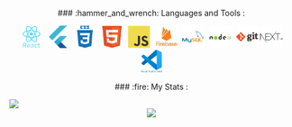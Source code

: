 <p align="center" dir="auto">
  ### :hammer_and_wrench: Languages and Tools :
</p>
<div align="center" dir="auto">
  <img src="https://github.com/devicons/devicon/blob/master/icons/react/react-original-wordmark.svg" title="React" alt="React" width="40" height="40"/>&nbsp;
  <img src="https://github.com/devicons/devicon/blob/master/icons/flutter/flutter-original.svg" title="Flutter" alt="Flutter" width="40" height="40"/>&nbsp;
  <img src="https://github.com/devicons/devicon/blob/master/icons/css3/css3-plain-wordmark.svg"  title="CSS3" alt="CSS" width="40" height="40"/>&nbsp;
  <img src="https://github.com/devicons/devicon/blob/master/icons/html5/html5-original.svg" title="HTML5" alt="HTML" width="40" height="40"/>&nbsp;
  <img src="https://github.com/devicons/devicon/blob/master/icons/javascript/javascript-original.svg" title="JavaScript" alt="JavaScript" width="40" height="40"/>&nbsp;
  <img src="https://github.com/devicons/devicon/blob/master/icons/firebase/firebase-plain-wordmark.svg" title="Firebase" alt="Firebase" width="40" height="40"/>&nbsp;
  <img src="https://github.com/devicons/devicon/blob/master/icons/mysql/mysql-original-wordmark.svg" title="MySQL"  alt="MySQL" width="40" height="40"/>&nbsp;
  <img src="https://github.com/devicons/devicon/blob/master/icons/nodejs/nodejs-original-wordmark.svg" title="NodeJS" alt="NodeJS" width="40" height="40"/>&nbsp;
  <img src="https://github.com/devicons/devicon/blob/master/icons/git/git-original-wordmark.svg" title="Git" **alt="Git" width="40" height="40"/>
  <img src="https://github.com/devicons/devicon/blob/master/icons/nextjs/nextjs-original-wordmark.svg" title="Nextjs" **alt="Nextjs" width="40" height="40"/>
  <img src="https://github.com/devicons/devicon/blob/master/icons/vscode/vscode-original-wordmark.svg" title="Nextjs" **alt="Nextjs" width="40" height="40"/>
</div>
<div  align="center">
  <p>
    ### :fire: My Stats :
  </p>
  <div style="display:flex">
    <img src="https://github-readme-streak-stats.herokuapp.com?user=thelastman112&theme=dark" />  
  </div>
</div>
<div align="center"> 
  <img src="https://github-readme-stats.vercel.app/api/top-langs/?username=thelastman112" />
</div>




